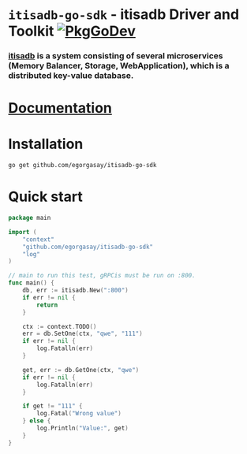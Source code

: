 # `itisadb-go-sdk` - itisadb Driver and Toolkit [![PkgGoDev](https://pkg.go.dev/badge/golang.org/x/mod)](https://pkg.go.dev/golang.org/x/mod)

### [itisadb](https://github.com/egorgasay/itisadb) is a system consisting of several microservices (Memory Balancer, Storage, WebApplication), which is a distributed key-value database.

# [Documentation](https://pkg.go.dev/github.com/egorgasay/grpcis-go-sdk)


# Installation
```bash
go get github.com/egorgasay/itisadb-go-sdk
```

# Quick start
```go
package main

import (
	"context"
	"github.com/egorgasay/itisadb-go-sdk"
	"log"
)

// main to run this test, gRPCis must be run on :800.
func main() {
	db, err := itisadb.New(":800")
	if err != nil {
		return
	}

	ctx := context.TODO()
	err = db.SetOne(ctx, "qwe", "111")
	if err != nil {
		log.Fatalln(err)
	}

	get, err := db.GetOne(ctx, "qwe")
	if err != nil {
		log.Fatalln(err)
	}

	if get != "111" {
		log.Fatal("Wrong value")
	} else {
		log.Println("Value:", get)
	}
}
```
